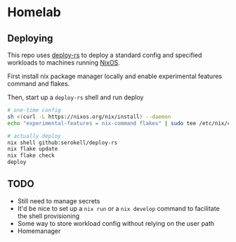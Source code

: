 # Homelab

## Deploying

This repo uses [deploy-rs]() to deploy a standard config and specified workloads to machines running [NixOS]().

First install nix package manager locally and enable experimental features command and flakes.

Then, start up a `deploy-rs` shell and run deploy

``` sh
# one-time config
sh <(curl -L https://nixos.org/nix/install) --daemon
echo "experimental-features = nix-command flakes" | sudo tee /etc/nix/conf.nix

# actually deploy
nix shell github:serokell/deploy-rs
nix flake update
nix flake check
deploy
```

## TODO
* Still need to manage secrets
* It'd be nice to set up a `nix run` or a `nix develop` command to facilitate the shell provisioning
* Some way to store workload config without relying on the user path
* Homemanager


